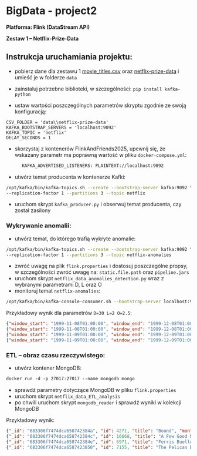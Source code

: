 # BigData - project2
**Platforma: Flink (DataStream API)**

**Zestaw 1 – Netflix-Prize-Data**

## Instrukcja uruchamiania projektu:
- pobierz dane dla zestawu 1 [movie_titles.csv](https://www.cs.put.poznan.pl/kjankiewicz/bigdata/stream_project/movie_titles.csv) oraz [netflix-prize-data](https://www.cs.put.poznan.pl/kjankiewicz/bigdata/stream_project/netflix-prize-data.zip) i umieść je w folderze `data`
- zainstaluj potrzebne biblioteki, w szczególności: `pip install kafka-python`

- ustaw wartości poszczególnych parametrów skryptu zgodnie ze swoją konfiguracją:
```
CSV_FOLDER = 'data\\netflix-prize-data'
KAFKA_BOOTSTRAP_SERVERS = 'localhost:9092'
KAFKA_TOPIC = 'netflix'
DELAY_SECONDS = 1 
```

- skorzystaj z kontenerów FlinkAndFriends2025, upewnij się, że wskazany parametr ma poprawną wartość w pliku `docker-compose.yml`:
``` bash
      KAFKA_ADVERTISED_LISTENERS: PLAINTEXT://localhost:9092
```
- utwórz temat producenta w kontenerze Kafki:
 ``` bash
/opt/kafka/bin/kafka-topics.sh --create --bootstrap-server kafka:9092 \
 --replication-factor 1 --partitions 3 --topic netflix
```
- uruchom skrypt `kafka_producer.py` i obserwuj temat producenta, czy został zasilony

### Wykrywanie anomalii:
- utwórz temat, do którego trafią wykryte anomalie:
 ``` bash
/opt/kafka/bin/kafka-topics.sh --create --bootstrap-server kafka:9092 \
 --replication-factor 1 --partitions 3 --topic netflix-anomalies
```
- zwróć uwagę na plik `flink.properties` i dostosuj poszczególne propsy, w szczególności zwróć uwagę na: `static.file.path` oraz `pipeline.jars` 
- uruchom skrypt `netflix_data_anomalies_detection.py` wraz z wybranymi parametrami D, L oraz O
- monitoruj temat `netflix-anomalies`:
```bash
/opt/kafka/bin/kafka-console-consumer.sh --bootstrap-server localhost:9092 --topic netflix-anomalies --from-beginning 
```
Przykładowy wynik dla parametrów `D=30 L=2 O=2.5`:
```json
{"window_start": "1999-11-08T01:00:00", "window_end": "1999-12-08T01:00:00", "title": "Witness", "count": 2, "avg_rate": 5.0}
{"window_start": "1999-11-08T01:00:00", "window_end": "1999-12-08T01:00:00", "title": "The Piano", "count": 2, "avg_rate": 4.0}
{"window_start": "1999-11-09T01:00:00", "window_end": "1999-12-09T01:00:00", "title": "Witness", "count": 2, "avg_rate": 5.0}
{"window_start": "1999-11-09T01:00:00", "window_end": "1999-12-09T01:00:00", "title": "Legends of the Fall", "count": 2, "avg_rate": 4.5}
```

### ETL – obraz czasu rzeczywistego:
- utwórz kontener MongoDB:
```dockerfile
docker run -d -p 27017:27017 --name mongodb mongo
```
- sprawdź parametry dotyczące MongoDB w pliku `flink.properties`
- uruchom skrypt `netflix_data_ETL_analysis`
- po chwili uruchom skrypt `mongodb_reader` i sprawdź wyniki w kolekcji MongoDB

Przykładowy wynik:
```json
{"_id": "683306f7474dca658742384a", "id": 4271, "title": "Bound", "month": "1999-11", "count_rate": 1, "sum_rate": 3.0, "unique_users": 1}
{"_id": "683306f7474dca658742384c", "id": 16668, "title": "A Few Good Men", "month": "1999-11", "count_rate": 2, "sum_rate": 9.0, "unique_users": 2}
{"_id": "683306f7474dca658742384e", "id": 6971, "title": "Ferris Bueller's Day Off", "month": "1999-11", "count_rate": 3, "sum_rate": 11.0, "unique_users": 3}
{"_id": "683306f7474dca6587423850", "id": 7155, "title": "The Pelican Brief", "month": "1999-11", "count_rate": 2, "sum_rate": 8.0, "unique_users": 2}
```
